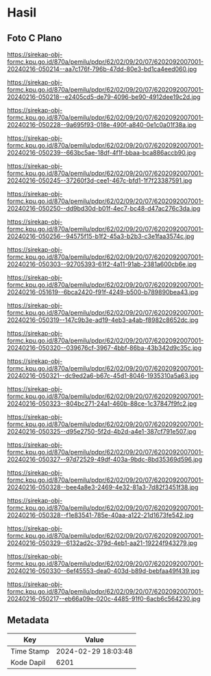 # Hasil

## Foto C Plano

https://sirekap-obj-formc.kpu.go.id/870a/pemilu/pdpr/62/02/09/20/07/6202092007001-20240216-050214--aa7c176f-796b-47dd-80e3-bd1ca4eed060.jpg

https://sirekap-obj-formc.kpu.go.id/870a/pemilu/pdpr/62/02/09/20/07/6202092007001-20240216-050218--e2405cd5-de79-4096-be90-4912dee19c2d.jpg

https://sirekap-obj-formc.kpu.go.id/870a/pemilu/pdpr/62/02/09/20/07/6202092007001-20240216-050228--9a695f93-018e-490f-a840-0e1c0a01f38a.jpg

https://sirekap-obj-formc.kpu.go.id/870a/pemilu/pdpr/62/02/09/20/07/6202092007001-20240216-050239--663bc5ae-18df-4f1f-bbaa-bca886accb90.jpg

https://sirekap-obj-formc.kpu.go.id/870a/pemilu/pdpr/62/02/09/20/07/6202092007001-20240216-050245--37260f3d-cee1-467c-bfd1-1f7f23387591.jpg

https://sirekap-obj-formc.kpu.go.id/870a/pemilu/pdpr/62/02/09/20/07/6202092007001-20240216-050250--dd9bd30d-b01f-4ec7-bc48-d47ac276c3da.jpg

https://sirekap-obj-formc.kpu.go.id/870a/pemilu/pdpr/62/02/09/20/07/6202092007001-20240216-050256--94575f15-b1f2-45a3-b2b3-c3e1faa3574c.jpg

https://sirekap-obj-formc.kpu.go.id/870a/pemilu/pdpr/62/02/09/20/07/6202092007001-20240216-050303--92705393-61f2-4a11-91ab-2381a600cb6e.jpg

https://sirekap-obj-formc.kpu.go.id/870a/pemilu/pdpr/62/02/09/20/07/6202092007001-20240216-051619--6bca2420-f91f-4249-b500-b789890bea43.jpg

https://sirekap-obj-formc.kpu.go.id/870a/pemilu/pdpr/62/02/09/20/07/6202092007001-20240216-050319--147c9b3e-ad19-4eb3-a4ab-f8982c8652dc.jpg

https://sirekap-obj-formc.kpu.go.id/870a/pemilu/pdpr/62/02/09/20/07/6202092007001-20240216-050320--039676cf-3967-4bbf-86ba-43b342d9c35c.jpg

https://sirekap-obj-formc.kpu.go.id/870a/pemilu/pdpr/62/02/09/20/07/6202092007001-20240216-050321--dc9ed2a6-b67c-45d1-8046-1935310a5a63.jpg

https://sirekap-obj-formc.kpu.go.id/870a/pemilu/pdpr/62/02/09/20/07/6202092007001-20240216-050323--804bc271-24a1-460b-88ce-1c37847f9fc2.jpg

https://sirekap-obj-formc.kpu.go.id/870a/pemilu/pdpr/62/02/09/20/07/6202092007001-20240216-050325--d95e2750-5f2d-4b2d-a4e1-387cf791e507.jpg

https://sirekap-obj-formc.kpu.go.id/870a/pemilu/pdpr/62/02/09/20/07/6202092007001-20240216-050327--97d72529-49df-403a-9bdc-8bd35369d596.jpg

https://sirekap-obj-formc.kpu.go.id/870a/pemilu/pdpr/62/02/09/20/07/6202092007001-20240216-050328--bee4a8e3-2469-4e32-81a3-7d82f3451f38.jpg

https://sirekap-obj-formc.kpu.go.id/870a/pemilu/pdpr/62/02/09/20/07/6202092007001-20240216-050328--f1e83541-785e-40aa-a122-21d1673fe542.jpg

https://sirekap-obj-formc.kpu.go.id/870a/pemilu/pdpr/62/02/09/20/07/6202092007001-20240216-050329--6132ad2c-379d-4eb1-aa21-19224f943279.jpg

https://sirekap-obj-formc.kpu.go.id/870a/pemilu/pdpr/62/02/09/20/07/6202092007001-20240216-050330--6ef45553-dea0-403d-b89d-bebfaa49f439.jpg

https://sirekap-obj-formc.kpu.go.id/870a/pemilu/pdpr/62/02/09/20/07/6202092007001-20240216-050217--eb66a09e-020c-4485-91f0-6acb6c564230.jpg


## Metadata

| Key        | Value               |
| ---------- | ------------------- |
| Time Stamp | 2024-02-29 18:03:48 |
| Kode Dapil | 6201                |



